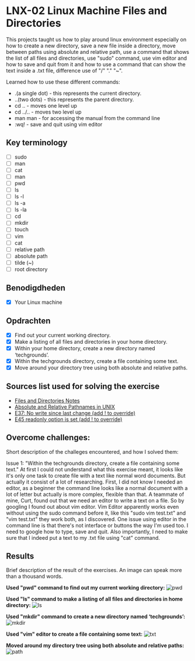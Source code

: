 # LNX-02 Linux Machine Files and Directories

This projects taught us how to play around linux environment especially on how to create a new directory, save a new file inside a directory, move between paths using absolute and relative path, use a command that shows the list of all files and directories, use "sudo" command, use vim editor and how to save and quit from it and how to use a command that can show the text inside a .txt file, difference use of "/" "." "~".

Learned how to use these different commands:

- .(a single dot) - this represents the current directory.
- ..(two dots) - this represents the parent directory.
- cd .. - moves one level up
- cd ../.. - moves two level up
- man man - for accessing the manual from the command line
- :wq! - save and quit using vim editor

## Key terminology

- [ ] sudo
- [ ] man
- [ ] cat
- [ ] man
- [ ] pwd
- [ ] ls
- [ ] ls -l
- [ ] ls -a
- [ ] ls -la
- [ ] cd
- [ ] mkdir
- [ ] touch
- [ ] vim
- [ ] cat
- [ ] relative path
- [ ] absolute path
- [ ] tilde (~)
- [ ] root directory

## Benodigdheden

- [x] Your Linux machine

## Opdrachten

- [x] Find out your current working directory.
- [x] Make a listing of all files and directories in your home directory.
- [x] Within your home directory, create a new directory named ‘techgrounds’.
- [x] Within the techgrounds directory, create a file containing some text.
- [x] Move around your directory tree using both absolute and relative paths.

## Sources list used for solving the exercise

- [Files and Directories Notes](https://docs.google.com/document/d/1crYIGPafUBIUowuLPqdSP5rAC-MMtzxP/edit#heading=h.gjdgxs)
- [Absolute and Relative Pathnames in UNIX](https://www.geeksforgeeks.org/absolute-relative-pathnames-unix/)
- [E37: No write since last change (add ! to override)](https://www.javamadesoeasy.com/)
- [E45 readonly option is set (add ! to override)](https://askubuntu.com/questions/635779/e45-readonly-option-is-set-add-to-override)

## Overcome challenges:

Short description of the challeges encountered, and how I solved them:

Issue 1: "Within the techgrounds directory, create a file containing some text." At first I could not understand what this exercise meant, it looks like it's only one task to create file with a text like normal word documents. But actually it consist of a lot of researching. First, I did not know I needed an editor, as a beginner the command line looks like a normal document with a lot of letter but actually is more complex, flexible than that. A teammate of mine, Curt, found out that we need an editor to write a text on a file. So by googling I found out about vim editor. Vim Editor apparently works even without using the sudo command before it, like this "sudo vim test.txt" and "vim test.txt" they work both, as I discovered. One issue using editor in the command line is that there's not interface or buttons the way I'm used too. I need to google how to type, save and quit. Also importantly, I need to make sure that I indeed put a text to my .txt file using "cat" command.

## Results

Brief description of the result of the exercises. An image can speak more than a thousand words.

**Used "pwd" command to find out my current working directory:**
![pwd](https://github.com/agcdtmr/angeline-cloud-10-repo/blob/main/00_includes/linux/pwd.png)

**Used "ls" command to make a listing of all files and directories in home directory:**
![ls](https://github.com/agcdtmr/angeline-cloud-10-repo/blob/main/00_includes/linux/ls.png)

**Used "mkdir" command to create a new directory named ‘techgrounds’:**
![mkdir](https://github.com/agcdtmr/angeline-cloud-10-repo/blob/main/00_includes/linux/mkdir.png)

**Used "vim" editor to create a file containing some text:**
![txt](https://github.com/agcdtmr/angeline-cloud-10-repo/blob/main/00_includes/linux/txt.png)

**Moved around my directory tree using both absolute and relative paths:**
![path](https://github.com/agcdtmr/angeline-cloud-10-repo/blob/main/00_includes/linux/path.png)
